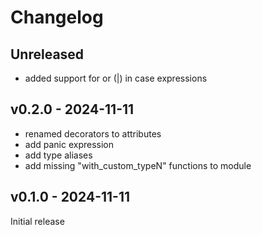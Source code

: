 # Changelog

## Unreleased

- added support for or (|) in case expressions

## v0.2.0 - 2024-11-11

- renamed decorators to attributes
- add panic expression
- add type aliases
- add missing "with_custom_typeN" functions to module

## v0.1.0 - 2024-11-11

Initial release
